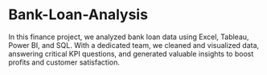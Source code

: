 # Bank-Loan-Analysis
In this finance project, we analyzed bank loan data using Excel, Tableau, Power BI, and SQL. With a dedicated team, we cleaned and visualized data, answering critical KPI questions, and generated valuable insights to boost profits and customer satisfaction.
